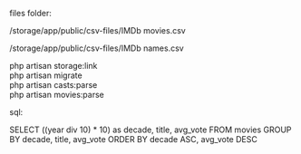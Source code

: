 <p>files folder: </p>
<p>/storage/app/public/csv-files/IMDb movies.csv</p>
<p>/storage/app/public/csv-files/IMDb names.csv</p>

php artisan storage:link <br>
php artisan migrate <br>
php artisan casts:parse <br>
php artisan movies:parse <br>


sql:

SELECT ((year div 10) * 10) as decade, title, avg_vote FROM movies GROUP BY decade, title, avg_vote ORDER BY decade ASC, avg_vote DESC
